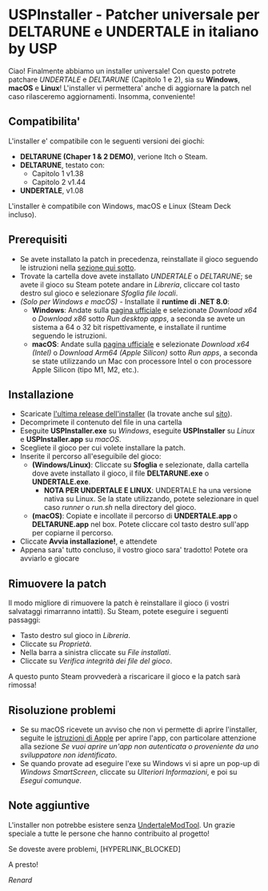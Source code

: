 
# USPInstaller - Patcher universale per DELTARUNE e UNDERTALE in italiano by USP

Ciao! 
Finalmente abbiamo un installer universale! Con questo potrete patchare *UNDERTALE* e *DELTARUNE* (Capitolo 1 e 2), sia su **Windows**, **macOS** e **Linux**! L'installer vi permettera' anche di aggiornare la patch nel caso rilasceremo aggiornamenti. Insomma, conveniente!

## Compatibilita'

L'installer e' compatibile con le seguenti versioni dei giochi:
- **DELTARUNE (Chaper 1 & 2 DEMO)**, verione Itch o Steam.
- **DELTARUNE**, testato con:
	- Capitolo 1 v1.38
	- Capitolo 2 v1.44
- **UNDERTALE**, v1.08

L'installer è compatibile con Windows, macOS e Linux (Steam Deck incluso).

## Prerequisiti

- Se avete installato la patch in precedenza, reinstallate il gioco seguendo le istruzioni nella [sezione qui sotto](#rimuovere-la-patch).
- Trovate la cartella dove avete installato *UNDERTALE* o *DELTARUNE*; se avete il gioco su Steam potete andare in *Libreria*, cliccare col tasto destro sul gioco e selezionare *Sfoglia file locali*.
- *(Solo per Windows e macOS)* - Installate il **runtime di .NET 8.0**:
	- **Windows**: Andate sulla [pagina ufficiale](https://dotnet.microsoft.com/download/dotnet/8.0/runtime) e selezionate *Download x64* o *Download x86* sotto *Run desktop apps*, a seconda se avete un sistema a 64 o 32 bit rispettivamente, e installate il runtime seguendo le istruzioni.
	- **macOS**: Andate sulla [pagina ufficiale](https://dotnet.microsoft.com/download/dotnet/8.0/runtime) e selezionate *Download x64 (Intel)* o *Download Arm64 (Apple Silicon)* sotto *Run apps*, a seconda se state utilizzando un Mac con processore Intel o con processore Apple Silicon (tipo M1, M2, etc.).

## Installazione
- Scaricate [l'ultima release dell'installer](https://github.com/USPAssets/Installer/releases/latest) (la trovate anche sul [sito](https://undertaleita.net/)).
- Decomprimete il contenuto del file in una cartella
- Eseguite **USPInstaller.exe** su *Windows*, eseguite **USPInstaller** su *Linux* e **USPInstaller.app** su *macOS*.
- Scegliete il gioco per cui volete installare la patch.
- Inserite il percorso all'eseguibile del gioco:
	- **(Windows/Linux)**: Cliccate su **Sfoglia** e selezionate, dalla cartella dove avete installato il gioco, il file **DELTARUNE.exe** o **UNDERTALE.exe**.
		- **NOTA PER UNDERTALE E LINUX**: UNDERTALE ha una versione nativa su Linux. Se la state utilizzando, potete selezionare in quel caso *runner* o *run.sh* nella directory del gioco. 
	- **(macOS)**: Copiate e incollate il percorso di **UNDERTALE.app** o **DELTARUNE.app** nel box. Potete cliccare col tasto destro sull'app per copiarne il percorso.
- Cliccate **Avvia installazione!**, e attendete
- Appena sara' tutto concluso, il vostro gioco sara' tradotto! Potete ora avviarlo e giocare

## Rimuovere la patch
Il modo migliore di rimuovere la patch è reinstallare il gioco (i vostri salvataggi rimarranno intatti). Su Steam, potete eseguire i seguenti passaggi:
- Tasto destro sul gioco in *Libreria*.
- Cliccate su *Proprietà*.
- Nella barra a sinistra cliccate su *File installati*.
- Cliccate su *Verifica integrità dei file del gioco*.

A questo punto Steam provvederà a riscaricare il gioco e la patch sarà rimossa! 

## Risoluzione problemi
- Se su macOS ricevete un avviso che non vi permette di aprire l'installer, seguite le [istruzioni di Apple](https://support.apple.com/it-it/102445) per aprire l'app, con particolare attenzione alla sezione *Se vuoi aprire un'app non autenticata o proveniente da uno sviluppatore non identificato*.
- Se quando provate ad eseguire l'exe su Windows vi si apre un pop-up di *Windows SmartScreen*, cliccate su *Ulteriori Informazioni*, e poi su *Esegui comunque*.

## Note aggiuntive 
L'installer non potrebbe esistere senza [UndertaleModTool](https://github.com/UnderminersTeam/UndertaleModTool). Un grazie speciale a tutte le persone che hanno contribuito al progetto!

Se doveste avere problemi, [HYPERLINK_BLOCKED]

A presto!

*Renard*

